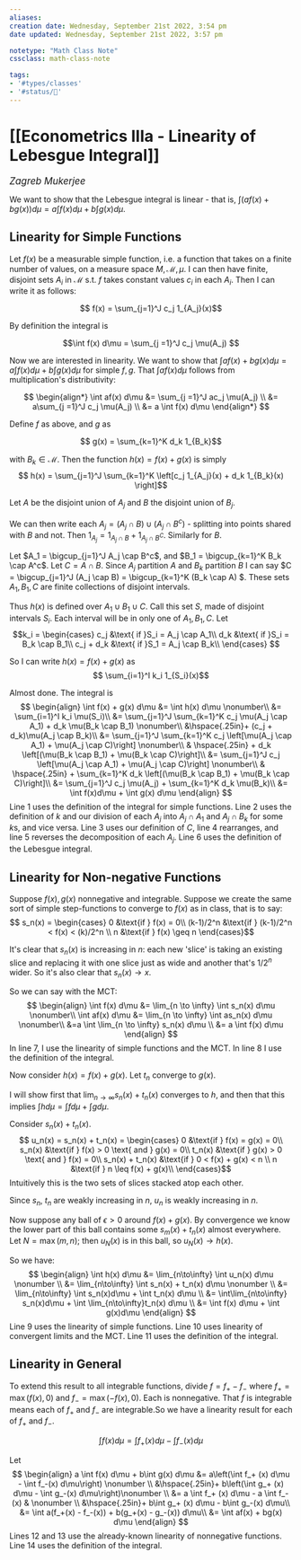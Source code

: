 ```yaml
---
aliases:
creation date: Wednesday, September 21st 2022, 3:54 pm
date updated: Wednesday, September 21st 2022, 3:57 pm

notetype: "Math Class Note"
cssclass: math-class-note

tags: 
- '#types/classes'
- '#status/🚧'
---
```


# [[Econometrics IIIa - Linearity of Lebesgue Integral]]
<span style = "font-size:120%"><i >Zagreb Mukerjee </i></span>

We want to show that the Lebesgue integral is linear - that is, $\int (a f(x) + bg(x))d\mu = a \int f(x) d\mu + b \int g(x)d\mu$. 

## Linearity for Simple Functions

Let $f(x)$ be a measurable simple function, i.e. a function that takes on a finite number of values, on a measure space $M, \mathcal M, \mu$. I can then have finite, disjoint sets $A_i$ in $\mathcal M$ s.t. $f$ takes constant values $c_i$ in each $A_i$. Then I can write it as follows: 

$$ f(x) = \sum_{j=1}^J c_j 1_{A_j}(x)$$

By definition the integral is 

$$\int f(x) d\mu = \sum_{j =1}^J c_j \mu(A_j) $$

Now we are interested in linearity. We want to show that $\int af(x) + bg(x) d\mu = a\int f(x) d\mu+ b\int g(x) d\mu$ for simple $f,g$. That $\int af(x)d\mu$ follows from multiplication's distributivity: 

$$
\begin{align*}
    \int af(x) d\mu &= \sum_{j =1}^J ac_j \mu(A_j) \\
    &= a\sum_{j =1}^J c_j \mu(A_j) \\
    &= a \int f(x) d\mu
\end{align*}
$$

Define $f$ as above, and $g$ as

$$ g(x) = \sum_{k=1}^K d_k 1_{B_k}$$

with $B_k \in \mathcal M$. Then the function $h(x) = f(x) + g(x)$ is simply 
$$ h(x) = \sum_{j=1}^J \sum_{k=1}^K \left[c_j 1_{A_j}(x) + d_k 1_{B_k}(x) \right]$$


Let $A$ be the disjoint union of $A_j$ and $B$ the disjoint union of $B_j$. 

We can then write each $A_j = (A_j \cap B) \cup (A_j \cap B^c)$ - splitting into points shared with $B$ and not. Then $1_{A_j} = 1_{A_j \cap B} + 1_{A_j \cap B^C}$. Similarly for $B$. 

Let $A_1 = \bigcup_{j=1}^J A_j \cap B^c$, and $B_1 = \bigcup_{k=1}^K B_k \cap A^c$. 
Let $C = A \cap B$. Since $A_j$ partition $A$ and $B_k$ partition $B$ I can say $C = \bigcup_{j=1}^J (A_j \cap B) = \bigcup_{k=1}^K (B_k \cap A) $. These sets $A_1, B_1, C$ are finite collections of disjoint intervals. 

Thus $h(x)$ is defined over $A_1 \cup B_1 \cup C$. Call this set $S$, made of disjoint intervals $S_i$. Each interval will be in only one of $A_1, B_1, C$. Let 
$$k_i = \begin{cases}
c_j &\text{ if }S_i = A_j \cap A_1\\
d_k &\text{ if }S_i = B_k \cap B_1\\
c_j + d_k &\text{ if }S_1 = A_j \cap B_k\\
\end{cases} $$

So I can write $h(x) = f(x) + g(x)$ as 
$$ \sum_{i=1}^I k_i 1_{S_i}(x)$$

Almost done. The integral is 
$$
\begin{align}
    \int f(x) + g(x) d\mu &= \int h(x) d\mu \nonumber\\
    &= \sum_{i=1}^I k_i \mu(S_i)\\
    &= \sum_{j=1}^J \sum_{k=1}^K c_j \mu(A_j \cap A_1) + d_k \mu(B_k \cap B_1) \nonumber\\
    &\hspace{.25in}+ (c_j + d_k)\mu(A_j \cap B_k)\\
    &= \sum_{j=1}^J \sum_{k=1}^K c_j \left[\mu(A_j \cap A_1) + \mu(A_j \cap C)\right] \nonumber\\
    & \hspace{.25in} + d_k \left[(\mu(B_k \cap B_1) + \mu(B_k \cap C)\right]\\
    &= \sum_{j=1}^J c_j \left[\mu(A_j \cap A_1) + \mu(A_j \cap C)\right] \nonumber\\
    & \hspace{.25in} + \sum_{k=1}^K d_k \left[(\mu(B_k \cap B_1) + \mu(B_k \cap C)\right]\\
    &= \sum_{j=1}^J c_j \mu(A_j) + \sum_{k=1}^K d_k \mu(B_k)\\
    &= \int f(x)d\mu + \int g(x) d\mu
\end{align}
$$
Line 1 uses the definition of the integral for simple functions. Line 2 uses the definition of $k$ and our division of each $A_j$ into $A_j \cap A_1$ and $A_j \cap B_k$ for some $k$s, and vice versa. Line 3 uses our definition of $C$, line 4 rearranges, and line 5 reverses the decomposition of each $A_j$. Line 6 uses the definition of the Lebesgue integral. 


## Linearity for Non-negative Functions

Suppose $f(x), g(x)$ nonnegative and integrable. Suppose we create the same sort of simple step-functions to converge to $f(x)$ as in class, that is to say: 
$$ s_n(x) = \begin{cases} 
0 &\text{if } f(x) = 0\\
(k-1)/2^n &\text{if } (k-1)/2^n < f(x) < (k)/2^n \\
n &\text{if } f(x) \geq n
\end{cases}$$

It's clear that $s_n(x)$ is increasing in $n$: each new 'slice' is taking an existing slice and replacing it with one slice just as wide and another that's $1/2^n$ wider. So it's also clear that $s_n(x) \to x$. 

So we can say with the MCT:
$$
\begin{align}
    \int f(x) d\mu &= \lim_{n \to \infty} \int s_n(x) d\mu \nonumber\\ 
    \int af(x) d\mu &= \lim_{n \to \infty} \int as_n(x) d\mu \nonumber\\
    &=a \int \lim_{n \to \infty} s_n(x) d\mu \\
    &= a \int f(x) d\mu
\end{align}
$$
In line 7, I use the linearity of simple functions and the MCT. In line 8 I use the definition of the integral.

Now consider $h(x) = f(x) + g(x)$. Let $t_n$ converge to $g(x)$.

I will show first that $\lim_{n \to \infty}s_n(x) + t_n(x)$ converges to $h$, and then that this implies $\int h d\mu = \int f d\mu + \int g d\mu$.

Consider $s_n (x) + t_n(x)$. 
$$ u_n(x) = s_n(x) + t_n(x) = \begin{cases} 
0 &\text{if } f(x) = g(x) = 0\\
s_n(x) &\text{if } f(x) > 0 \text{ and } g(x) = 0\\
t_n(x) &\text{if } g(x) > 0 \text{ and } f(x) = 0\\
s_n(x) + t_n(x) &\text{if } 0 < f(x) + g(x) < n \\
n &\text{if } n \leq f(x) + g(x)\\
\end{cases}$$
Intuitively this is the two sets of slices stacked atop each other. 

Since $s_n$, $t_n$ are weakly increasing in $n$, $u_n$ is weakly increasing in $n$.

Now suppose any ball of $\epsilon > 0$ around $f(x) + g(x)$. By convergence we know the lower part of this ball contains some $s_m(x)+ t_n(x)$ almost everywhere. Let $N = \max(m,n)$; then $u_N(x)$ is in this ball, so $u_N(x) \to h(x)$. 

So we have: 
$$
\begin{align}
    \int h(x) d\mu &= \lim_{n\to\infty} \int u_n(x) d\mu \nonumber \\
    &= \lim_{n\to\infty} \int s_n(x) + t_n(x) d\mu \nonumber \\
    &= \lim_{n\to\infty} \int s_n(x)d\mu + \int t_n(x) d\mu \\
    &= \int\lim_{n\to\infty} s_n(x)d\mu +  \int \lim_{n\to\infty}t_n(x) d\mu \\
    &= \int f(x) d\mu + \int g(x)d\mu
\end{align}
$$
Line 9 uses the linearity of simple functions. Line 10 uses linearity of convergent limits and the MCT. Line 11 uses the definition of the integral. 

## Linearity in General
To extend this result to all integrable functions, divide $f= f_+ - f_-$ where $f_+ = \max(f(x), 0)$ and $f_- = \max(-f(x),0)$. Each is nonnegative. That $f$ is integrable means each of $f_+$ and $f_-$ are integrable.So we have a linearity result for each of $f_+$ and $f_-$. 

$$\int f(x) d\mu = \int f_+ (x) d\mu - \int f_-(x) d\mu$$

Let 
$$
\begin{align}
    a \int f(x) d\mu + b\int g(x) d\mu &= a\left(\int f_+ (x) d\mu - \int f_-(x) d\mu\right) \nonumber \\ 
    &\hspace{.25in}+ b\left(\int g_+ (x) d\mu - \int g_-(x) d\mu\right)\nonumber \\
    &= a \int f_+ (x) d\mu - a \int f_-(x) & \nonumber \\
    &\hspace{.25in}+ b\int g_+ (x) d\mu - b\int g_-(x) d\mu\\
    &= \int a(f_+(x) - f_-(x)) + b(g_+(x) - g_-(x)) d\mu\\
    &= \int af(x) + bg(x) d\mu
\end{align}
$$
Lines 12 and 13 use the already-known linearity of nonnegative functions. Line 14 uses the definition of the integral. 
